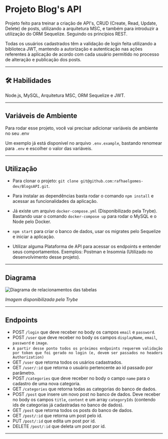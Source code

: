# Projeto Blog's API

Projeto feito para treinar a criação de API's, CRUD (Create, Read, Update, Delete) de posts, utilizando a arquitetura MSC, e também para introduzir a utilização do ORM Sequelize. Seguindo os princípios REST.

Todas os usuários cadastrados têm a validação de login feita utilizando a biblioteca JWT, mantendo a autorização e autenticação nas ações referentes à aplicação de acordo com cada usuário permitido no processo de alteração e publicação dos posts.

<hr></hr>

## 🛠 Habilidades
Node.js, MySQL, Arquitetura MSC, ORM Sequelize e JWT.

<hr></hr>

## Variáveis de Ambiente

Para rodar esse projeto, você vai precisar adicionar variáveis de ambiente no seu .env

Um exemplo já está disponível no arquivo `.env.example`, bastando renomear para `.env` e escolher o valor das variáveis.

<hr></hr>

## Utilização

- Para clonar o projeto: `git clone git@github.com:rafhaelgomes-dev/BlogsAPI.git`.

- Para instalar as dependências basta rodar o comando `npm install` e acessar as funcionalidades da aplicação.

- Já existe um arquivo `docker-compose.yml` (Disponibilizado pela Trybe). Bastando usar o comando `docker-compose up` para rodar o MySQL e o Node pelo Docker.

- `npm start` para criar o banco de dados, usar os migrates pelo Sequelize e iniciar a aplicação.

- Utilizar alguma Plataforma de API para acessar os endpoints e entender seus comportamentos. Exemplos: Postman e Insomnia (Utilizado no desenvolvimento desse projeto).

<hr></hr>

## Diagrama

![Diagrama de relacionamentos das tabelas](blogsAPI.png)

<i> Imagem disponibilizada pela Trybe </i>

<hr></hr>

## Endpoints

- POST `/login` que deve receber no body os campos `email` e `password`.
- POST `/user` que deve receber no body os campos `displayName`, `email`, `password` e `image`.
- `A partir desse ponto todos os próximos endpoints requerem validação por token que foi gerado no login (e, devem ser passados no headers Authorization)`
- GET `/user` que retorna todos os usários cadastrados.
- GET `/user/:id` que retorna o usuário pertencente ao id passado por parâmetro.
- POST `/categories` que deve receber no body o campo `name` para o cadastro de uma nova categoria.
- GET `/categories` que retorna todas as categorias do banco de dados.
- POST `/post` que insere um novo post no banco de dados. Deve receber no body os campos `title`, `content` e um array `categoryIds` (contendo ids de categorias já cadastradas no banco de dados).
- GET `/post` que retorna todos os posts do banco de dados.
- GET `/post/:id` que retorna um post pelo id.
- PUT `/post/:id` que edita um post por id.
- DELETE `/post/:id` que deleta um post por id.
<hr></hr>
